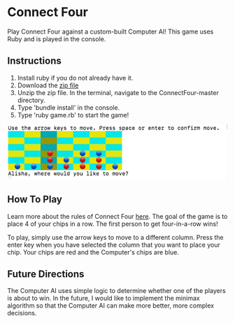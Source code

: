 # Connect Four

Play Connect Four against a custom-built Computer AI! This game uses Ruby and is played in the console.

## Instructions

1. Install ruby if you do not already have it.
2. Download the [zip file](https://github.com/alikew24/ConnectFour/archive/master.zip)
3. Unzip the zip file. In the terminal, navigate to the ConnectFour-master directory.
4. Type 'bundle install' in the console.
5. Type 'ruby game.rb' to start the game!


![ConnectFourDemo](connect-four-shorter-demo.gif)

## How To Play

Learn more about the rules of Connect Four [here](https://en.wikipedia.org/wiki/Connect_Four).
The goal of the game is to place 4 of your chips in a row.
The first person to get four-in-a-row wins!

To play, simply use the arrow keys to move to a different column. Press the enter key
when you have selected the column that you want to place your chip.
Your chips are red and the Computer's chips are blue.

## Future Directions
The Computer AI uses simple logic to determine whether one of the players
is about to win. In the future, I would like to implement the minimax algorithm
so that the Computer AI can make more better, more complex decisions.
